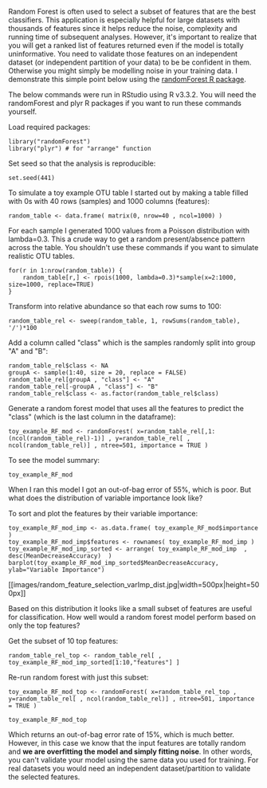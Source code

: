 Random Forest is often used to select a subset of features that are the best classifiers. This application is especially helpful for large datasets with thousands of features since it helps reduce the noise, complexity and running time of subsequent analyses. However, it's important to realize that you will get a ranked list of features returned even if the model is totally uninformative. You need to validate those features on an independent dataset (or independent partition of your data) to be be confident in them. Otherwise you might simply be modelling noise in your training data. I demonstrate this simple point below using the [randomForest R package](https://cran.r-project.org/web/packages/randomForest/index.html).
  
The below commands were run in RStudio using R v3.3.2. You will need the randomForest and plyr R packages if you want to run these commands yourself.

Load required packages:
  
    library("randomForest")
    library("plyr") # for "arrange" function

Set seed so that the analysis is reproducible:
  
    set.seed(441)

To simulate a toy example OTU table I started out by making a table filled with 0s with 40 rows (samples) and 1000 columns (features):

    random_table <- data.frame( matrix(0, nrow=40 , ncol=1000) )
    
For each sample I generated 1000 values from a Poisson distribution with lambda=0.3. This a crude way to get a random present/absence pattern across the table. You shouldn't use these commands if you want to simulate realistic OTU tables.
   
    for(r in 1:nrow(random_table)) {
        random_table[r,] <- rpois(1000, lambda=0.3)*sample(x=2:1000, size=1000, replace=TRUE)
    }
  
Transform into relative abundance so that each row sums to 100:  
  
    random_table_rel <- sweep(random_table, 1, rowSums(random_table), '/')*100  
  
Add a column called "class" which is the samples randomly split into group "A" and "B":  
  
    random_table_rel$class <- NA  
    groupA <- sample(1:40, size = 20, replace = FALSE)  
    random_table_rel[groupA , "class"] <- "A"  
    random_table_rel[-groupA , "class"] <- "B"  
    random_table_rel$class <- as.factor(random_table_rel$class)  
    
Generate a random forest model that uses all the features to predict the "class" (which is the last column in the dataframe):
    
    toy_example_RF_mod <- randomForest( x=random_table_rel[,1:(ncol(random_table_rel)-1)] , y=random_table_rel[ , ncol(random_table_rel)] , ntree=501, importance = TRUE )

To see the model summary:
  
    toy_example_RF_mod

When I ran this model I got an out-of-bag error of 55%, which is poor. But what does the distribution of variable importance look like?  
  
To sort and plot the features by their variable importance:
  
    toy_example_RF_mod_imp <- as.data.frame( toy_example_RF_mod$importance )
    toy_example_RF_mod_imp$features <- rownames( toy_example_RF_mod_imp )
    toy_example_RF_mod_imp_sorted <- arrange( toy_example_RF_mod_imp  , desc(MeanDecreaseAccuracy)  )
    barplot(toy_example_RF_mod_imp_sorted$MeanDecreaseAccuracy, ylab="Variable Importance")

[[images/random_feature_selection_varImp_dist.jpg|width=500px|height=500px]]

Based on this distribution it looks like a small subset of features are useful for classification. How well would a random forest model perform based on only the top features?
  
Get the subset of 10 top features:  
  
    random_table_rel_top <- random_table_rel[ , toy_example_RF_mod_imp_sorted[1:10,"features"] ]  
  
Re-run random forest with just this subset:  
  
    toy_example_RF_mod_top <- randomForest( x=random_table_rel_top , y=random_table_rel[ , ncol(random_table_rel)] , ntree=501, importance = TRUE )  
  
    toy_example_RF_mod_top

Which returns an out-of-bag error rate of 15%, which is much better. However, in this case we know that the input features are totally random and **we are overfitting the model and simply fitting noise**. In other words, you can't validate your model using the same data you used for training. For real datasets you would need an independent dataset/partition to validate the selected features.  
      